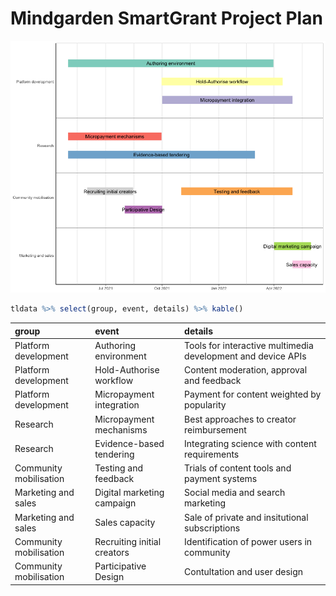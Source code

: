 # Mindgarden SmartGrant Project Plan

![](mindgarden-smartgrant-timeline_files/figure-gfm/timelinechart-1.png)<!-- -->

``` r
tldata %>% select(group, event, details) %>% kable()
```

| group                  | event                       | details                                                      |
|:-----------------------|:----------------------------|:-------------------------------------------------------------|
| Platform development   | Authoring environment       | Tools for interactive multimedia development and device APIs |
| Platform development   | Hold-Authorise workflow     | Content moderation, approval and feedback                    |
| Platform development   | Micropayment integration    | Payment for content weighted by popularity                   |
| Research               | Micropayment mechanisms     | Best approaches to creator reimbursement                     |
| Research               | Evidence-based tendering    | Integrating science with content requirements                |
| Community mobilisation | Testing and feedback        | Trials of content tools and payment systems                  |
| Marketing and sales    | Digital marketing campaign  | Social media and search marketing                            |
| Marketing and sales    | Sales capacity              | Sale of private and insitutional subscriptions               |
| Community mobilisation | Recruiting initial creators | Identification of power users in community                   |
| Community mobilisation | Participative Design        | Contultation and user design                                 |
